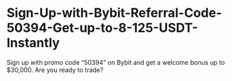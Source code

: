# Sign-Up-with-Bybit-Referral-Code-50394-Get-up-to-8-125-USDT-Instantly
Sign up with promo code “50394” on Bybit and get a welcome bonus up to $30,000. Are you ready to trade?
